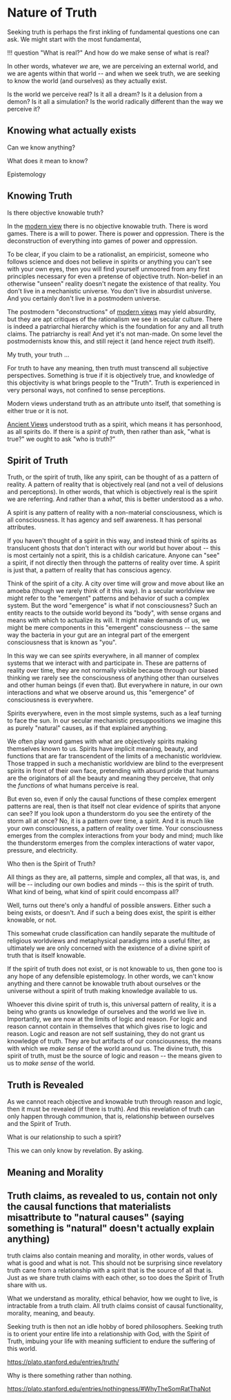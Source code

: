 # Nature of Truth

Seeking truth is perhaps the first inkling
 of fundamental questions one can ask.
We might start with the most fundamental,

!!! question "What is real?"
    And how do we make sense of what is real?

In other words, whatever *we* are,
 we are perceiving an external world,
 and we are agents within that world --
 and when we seek truth,
 we are seeking to know the world
 (and ourselves)
 as they actually exist.

Is the world we perceive real?
Is it all a dream?
Is it a delusion from a demon?
Is it all a simulation?
Is the world radically different than
 the way we perceive it?



## Knowing what actually exists 

Can we know anything?

What does it mean to know?

Epistemology




## Knowing Truth

Is there objective knowable truth?

In the [modern view](../modern-views/)
 there is no objective knowable truth.
There is word games.
There is a will to power.
There is power and oppression.
There is the deconstruction of
 everything into games of power
 and oppression.

To be clear, if you claim to be a
 rationalist,
 an
 empiricist,
 someone who follows
 science
 and does not believe in
 spirits or anything you can't
 see with your own eyes,
 then you will find yourself
 unmoored from any first principles
 necessary for even a pretense
 of objective truth.
Non-belief in an otherwise "unseen" reality 
 doesn't negate the existence of that reality.
You don't live in a mechanistic universe.
You don't live in absurdist universe.
And you certainly don't live in a 
 postmodern
 universe.

The postmodern "deconstructions" of
 [modern views](../modern-views/)
 may yield absurdity,
 but they are apt critiques
 of the rationalism we see in
 secular culture.
There is indeed a patriarchal hierarchy
 which is the foundation for any and all
 truth claims.
The patriarchy is real!
And yet it's not man-made.
On some level the postmodernists
 know this, and still reject it
 (and hence reject *truth* itself).

My truth, your truth ...

For truth to have any meaning,
 then truth must transcend all subjective
 perspectives.
Something is true if it is objectively true,
 and knowledge of this objectivity
 is what brings people to the "Truth".
Truth is experienced in very personal ways,
 not confined to sense perceptions.

Modern views understand truth as an attribute
 unto itself,
 that something is either true or it is not.

[Ancient Views](../ancient-views/)
 understood truth as a spirit,
 which means it has personhood,
 as all spirits do.
If there is a *spirit of truth*,
 then rather than ask,
 "what is true?"
 we ought to ask
 "who is truth?"





## Spirit of Truth

Truth, or the spirit of truth,
 like any spirit,
 can be thought of as a
 pattern of reality.
A pattern of reality that is
 objectively real (and not
 a veil of delusions
 and perceptions).
In other words, that which
 is objectively real is
 the spirit we are referring.
And rather than a *what*,
 this is better understood as a *who*.

A spirit is any pattern of reality with 
 a non-material consciousness,
 which is all consciousness.
It has agency and 
 self awareness.
It has personal attributes.

If you haven't thought of a spirit
 in this way, and instead
 think of spirits as
 translucent ghosts that don't 
 interact with our world but hover
 about --
 this is most certainly not a spirit,
 this is a childish caricature.
Anyone can "see" a spirit, if not directly
 then through the patterns of reality
 over time.
A spirit is just that, a pattern of
 reality that has conscious agency.

Think of the spirit of a city.
A city over time will grow and
 move about like an amoeba
 (though we rarely think of it this way).
In a secular worldview we might refer
 to the "emergent" patterns and behavior
 of such a complex system.
But the word "emergence" is what if
 not consciousness?
Such an entity reacts to the outside
 world beyond its "body",
 with sense organs and means
 with which to actualize its will.
It might make demands of us, we might
 be mere components in this 
 "emergent" consciousness --
 the same way the bacteria in your
 gut are an integral part of the
 emergent consciousness that is known
 as "you".

In this way we can see *spirits*
 everywhere, in all manner of complex systems 
 that we interact with and participate in.
These are patterns of reality over time,
 they
 are not normally visible because through
 our biased thinking we rarely see
 the consciousness of anything other
 than ourselves and other human beings
 (if even that).
But everywhere in nature, in our own
 interactions and what we observe around us,
 this "emergence" of consciousness is everywhere.

Spirits everywhere, even in the most simple
 systems, such as a leaf turning to face
 the sun.
In our secular mechanistic presuppositions
 we imagine this as purely "natural" causes,
 as if that explained anything.

We often play word games with what are
 objectively spirits making themselves
 known to us.
Spirits have implicit meaning, beauty,
 and functions
 that are far transcendent of the limits
 of a mechanistic worldview.
Those trapped in such a 
 mechanistic worldview are blind to
 the everpresent spirits in front of their
 own face, pretending with
 absurd pride that humans are the originators
 of all the beauty and meaning
 they perceive, that only the *functions*
 of what humans perceive is real.

But even so, even if only the causal functions
 of these complex emergent patterns are
 real, then is that itself not clear
 evidence of spirits that anyone can see?
If you look upon a thunderstorm do you see
 the entirety of the storm all at once?
No, it is a pattern over time, a spirit.
And it is much like your own consciousness,
 a pattern of reality over time.
Your consciousness emerges from the
 complex interactions from your 
 body and mind;
 much like the thunderstorm emerges
 from the complex interactions
 of water vapor, pressure, and electricity.

Who then is the Spirit of Truth?

All things as they are,
 all patterns, simple and complex,
 all that was, is, and will be --
 including our own bodies and minds --
 this is the spirit of truth.
What kind of being, what kind of spirit
 could encompass all?

Well, turns out there's only a handful of
 possible answers.
Either such a being exists, or doesn't.
And if such a being does exist,
 the spirit is either knowable, or not.

This somewhat crude classification
 can handily separate the multitude
 of religious worldviews and metaphysical
 paradigms into a useful filter, as ultimately
 we are only concerned with the existence
 of a divine spirit of truth
 that is itself knowable.

If the spirit of truth does not exist,
 or is not knowable to us,
 then gone too is any hope of any defensible
 epistemology.
In other words, we can't know anything and
 there cannot be knowable truth about ourselves
 or the universe without a spirit of truth
 making knowledge available to us.

Whoever this divine spirit of truth is,
 this universal pattern of reality,
 it is a being who grants us knowledge
 of ourselves and the world we live in.
Importantly, we are now
 at the limits of logic
 and reason.
For logic and reason cannot contain
 in themselves 
 that which gives rise to logic and reason.
Logic and reason are not self sustaining,
 they do not grant us knowledge of truth.
They are but artifacts of our consciousness,
 the means with which we *make sense* of the
 world around us.
The divine truth, this spirit of truth,
 must be the source of logic and reason --
 the means given to us to *make sense*
 of the world.



## Truth is Revealed

As we cannot reach objective and knowable truth
 through reason and logic,
 then it must
 be revealed (if there is truth).
And this revelation of truth can only
 happen through communion, that is,
 relationship between ourselves and
 the Spirit of Truth.

What is our relationship to such a spirit?

This we can only know by revelation.
By asking.






## Meaning and Morality


Truth claims, as revealed to us,
 contain not only the causal functions
 that materialists misattribute to
 "natural causes"
 (saying something is "natural"
 doesn't actually explain anything)
 --
 truth claims also contain meaning
 and morality, in other words, values
 of what is good and what is not.
This should not be surprising since
 revelatory truth cane from a relationship
 with a spirit that is the source of all
 that is.
Just as we share truth claims with
 each other,
 so too does the Spirit of Truth
 share with us.

What we understand as morality,
 ethical behavior, how we ought to live,
 is intractable from a truth claim.
All truth claims consist of
 causal functionality,
 morality, 
 meaning,
 and beauty.

Seeking truth is then not an
 idle hobby of bored philosophers.
Seeking truth is to orient your entire
 life into a relationship with God,
 with the Spirit of Truth,
 imbuing your life with meaning
 sufficient to endure the suffering
 of this world.





https://plato.stanford.edu/entries/truth/



Why is there something rather than nothing.

https://plato.stanford.edu/entries/nothingness/#WhyTheSomRatThaNot
